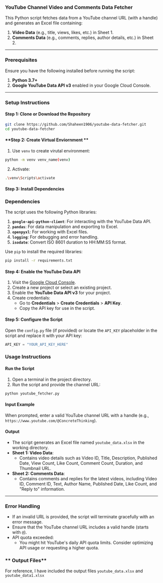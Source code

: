 ### **YouTube Channel Video and Comments Data Fetcher**  
This Python script fetches data from a YouTube channel URL (with a handle) and generates an Excel file containing:  
1. **Video Data** (e.g., title, views, likes, etc.) in Sheet 1.  
2. **Comments Data** (e.g., comments, replies, author details, etc.) in Sheet 2.

---

### **Prerequisites**  
Ensure you have the following installed before running the script:  
1. **Python 3.7+**  
2. **Google YouTube Data API v3** enabled in your Google Cloud Console.  

---

### **Setup Instructions**

#### **Step 1: Clone or Download the Repository**
```bash
git clone https://github.com/Shaheen1906/youtube-data-fetcher.git
cd youtube-data-fetcher
```
#### **Step 2: Create Virtual Enviornment **
1. Use `venv` to create virutal environment:  
```bash
python -m venv venv_name(venv)
```
2. Activate:
```bash
.\venv\Scripts\activate
```

#### **Step 3: Install Dependencies**
### **Dependencies**
The script uses the following Python libraries:
1. **`google-api-python-client`**: For interacting with the YouTube Data API.  
2. **`pandas`**: For data manipulation and exporting to Excel.  
3. **`openpyxl`**: For working with Excel files.  
4. **`logging`**: For debugging and error handling. 
5. **`isodate`**: Convert ISO 8601 duration to HH:MM:SS format.

Use `pip` to install the required libraries:  
```bash
pip install -r requirements.txt
```

#### **Step 4: Enable the YouTube Data API**
1. Visit the [Google Cloud Console](https://console.cloud.google.com/).  
2. Create a new project or select an existing project.  
3. Enable the **YouTube Data API v3** for your project.  
4. Create credentials:
   - Go to **Credentials** > **Create Credentials** > **API Key**.
   - Copy the API key for use in the script.

#### **Step 5: Configure the Script**
Open the `config.py` file (if provided) or locate the `API_KEY` placeholder in the script and replace it with your API key:
```python
API_KEY = "YOUR_API_KEY_HERE"
```

### **Usage Instructions**

#### **Run the Script**
1. Open a terminal in the project directory.
2. Run the script and provide the channel URL:
```bash
python youtube_fetcher.py
```

#### **Input Example**
When prompted, enter a valid YouTube channel URL with a handle (e.g., `https://www.youtube.com/@ConcreteThinking`).

#### **Output**
- The script generates an Excel file named `youtube_data.xlsx` in the working directory.
- **Sheet 1: Video Data**:
  - Contains video details such as Video ID, Title, Description, Published Date, View Count, Like Count, Comment Count, Duration, and Thumbnail URL.
- **Sheet 2: Comments Data**:
  - Contains comments and replies for the latest videos, including Video ID, Comment ID, Text, Author Name, Published Date, Like Count, and "Reply to" information.

---
 
### **Error Handling**
- If an invalid URL is provided, the script will terminate gracefully with an error message.  
- Ensure that the YouTube channel URL includes a valid handle (starts with `@`).  
- API quota exceeded:
  - You might hit YouTube's daily API quota limits. Consider optimizing API usage or requesting a higher quota.  


### ** Output Files**
For reference, I have included the output files `youtube_data.xlsx` and `youtube_data1.xlsx`